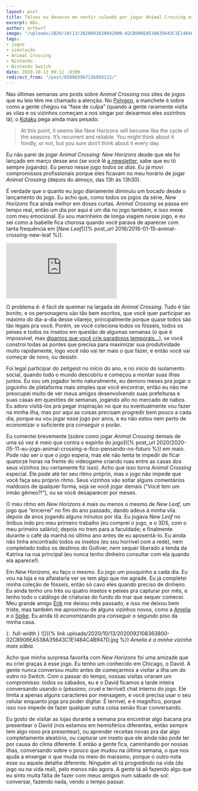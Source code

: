 ```yaml
---
layout: post
title: Talvez eu devesse me sentir culpado por jogar Animal Crossing esse tempo todo?
excerpt: Não.
author: arthurf
image: "/uploads/2020/10/13/2020082819042900-02CB906EA538A35643C1E1484C4B947D.jpg"
tags:
- jogos
- simulação
- Animal Crossing
- Nintendo
- Nintendo Switch
date: 2020-10-13 09:12 -0300
redirect_from: "/post/658083967136858112/"
---
```

Nas últimas semanas uns posts sobre *Animal Crossing* nos sites de jogos que eu leio têm me chamado a atenção. No [Polygon](https://www.polygon.com/2020/9/18/21445211/animal-crossing-new-horizons-guilt-trip-nintendo-email), a manchete é sobre como a gente chegou na “fase de culpa” (quando a gente raramente visita as vilas e os vizinhos começam a nos xingar por deixarmos eles sozinhos lá); o [Kotaku](https://kotaku.com/animal-crossing-new-horizons-six-months-later-1845146991) pega ainda mais pesado:

> At this point, it seems like New Horizons will become like the cycle of the seasons. It’s recurrent and reliable. You might think about it fondly, or not, but you sure don’t think about it every day.

Eu não parei de jogar *Animal Crossing: New Horizons* desde que ele foi lançado em março desse ano (se você lê [a newsletter](https://tinyletter.com/paomortadela), sabe que eu tô sempre jogando). Eu penso nesse jogo *todos os dias*. Eu já movi compromissos profissionais porque eles ficavam no meu horário de jogar *Animal Crossing* (depois do almoço, das 13h às 13h30).

É verdade que o quanto eu jogo diariamente diminuiu um bocado desde o lançamento do jogo. Eu acho que, como todos os jogos da série, *New Horizons* fica ainda melhor em doses curtas. *Animal Crossing* se passa em tempo real, então um dia por aqui é um dia no jogo também, e isso mexe com meu emocional. Eu sou marinheiro de longa viagem nesse jogo, e eu sei como a Isabelle fica chorosa quando você parava de aparecer com tanta frequência em [*New Leaf*]({% post_url 2016/2016-01-15-animal-crossing-new-leaf %}).

<iframe class="full-width" src="https://www.youtube.com/embed/_PiSliW4E0E" frameborder="0" allow="accelerometer; autoplay; clipboard-write; encrypted-media; gyroscope; picture-in-picture" allowfullscreen></iframe>

O problema é: é fácil de queimar na largada de *Animal Crossing*. Tudo é tão bonito, e os personagens são tão bem escritos, que você quer participar ao máximo do dia-a-dia desse vilarejo, principalmente porque quase todos são tão legais pra você. Porém, se você coleciona todos os fósseis, todos os peixes e todos os insetos em questão de algumas semanas (o que é impossível, mas [digamos que você crie paradoxos temporais…](https://www.ign.com/wikis/animal-crossing-new-horizons/Time_Travel_Guide)), se você constroi todas as pontes que precisa para maximizar sua produtividade muito rapidamente, logo você não vai ter mais o que fazer, e então você vai começar de novo, ou desistir.

Foi legal participar do zeitgeist no início do ano, e no início do isolamento social, quando todo o mundo descobriu e começou a montar suas ilhas juntos. Eu sou um jogador lento naturalmente, eu demoro meses pra jogar o joguinho de plataforma mais simples que você encontrar, então eu não me preocupei muito de ver meus amigos desenvolvendo suas prefeituras e suas casas em questões de semanas, jogando alto no mercado de nabos. Eu adoro visitá-los pra pegar inspiração no que eu eventualmente vou fazer na minha ilha, mas por aqui as coisas precisam progredir bem pouco a cada dia, porque eu vou jogar esse jogo por anos, e eu não estou nem perto de economizar o suficiente pra conseguir o porão.

Eu comentei brevemente [sobre como jogar *Animal Crossing* demais de uma só vez é meio que contra o espírito do jogo]({% post_url 2020/2020-05-11-eu-jogo-animal-crossing-e-fico-pensando-no-futuro %}) em maio. Pode não ser o que o jogo espera, mas ele não tenta te impedir de ficar quatorze horas na frente do videogame criando ruas entre as casas dos seus vizinhos (eu certamente fiz isso). Acho que isso torna *Animal Crossing* especial. Ele pode até ter seu ritmo próprio, mas o jogo não impede que você faça seu próprio ritmo. Seus vizinhos vão soltar alguns comentários maldosos de qualquer forma, seja se você jogar demais (“Você tem um irmão gêmeo?!”), ou se você desaparecer por meses.

O meu ritmo em *New Horizons* é mais ou menos o mesmo de *New Leaf*, um jogo que “encerrei” no fim do ano passado, dando adeus à minha vila depois de anos jogando alguns minutos por dia. Eu jogava *New Leaf* no ônibus indo pro meu primeiro trabalho (eu comprei o jogo, e o 3DS, com o meu primeiro salário); depois no trem para a faculdade; e finalmente durante o café da manhã no último ano antes de eu aposentá-lo. Eu ainda não tinha encontrado todos os insetos (eu sou horrível com a rede), nem completado todos os destinos do Gulliver, nem sequer liberado a tenda da Katrina na rua principal (eu nunca tenho dinheiro consultar com ela quando ela aparece!).

Em *New Horizons*, eu faço o mesmo. Eu jogo um pouquinho a cada dia. Eu vou na loja e na alfaiataria ver se tem algo que me agrade. Eu já completei minha coleção de fósseis, então só cavo eles quando preciso de dinheiro. Eu ainda tenho uns três ou quatro insetos e peixes pra capturar por mês, e tenho todo o catálogo de criaturas do fundo do mar que sequer comecei. Meu grande amigo [Erik](https://nookipedia.com/wiki/Erik) me deixou mês passado, e isso me deixou bem triste, mas também me aproximou de alguns vizinhos novos, como a [Amelia](https://nookipedia.com/wiki/Amelia) e o [Spike](https://nookipedia.com/wiki/Spike). Eu ainda tô economizando pra conseguir o segundo piso da minha casa.

{: .full-width }
![]({% link uploads/2020/10/13/2020092108363800-02CB906EA538A35643C1E1484C4B947D.jpg %})
_Amelia é a minha vizinha mais sábia._

Acho que minha surpresa favorita com *New Horizons* foi uma amizade que eu criei graças à esse jogo. Eu tenho um conhecido em Chicago, o David. A gente nunca conversou muito antes de começarmos a visitar a ilha um do outro no Switch. Com o passar do tempo, nossas visitas viraram um compromisso: todos os sábados, eu e o David ficamos a tarde inteira conversando usando o (péssimo, cruel e terrível) chat interno do jogo. Ele limita a apenas alguns caracteres por mensagem, e você precisa usar o seu celular enquanto joga pra poder digitar. É terrível, e é magnífico, porque isso nos impede de fazer qualquer outra coisa senão ficar conversando.

Eu gosto de visitar as lojas durante a semana pra encontrar algo bacana pra presentear o David (nós estamos em hemisférios diferentes, então sempre tem algo novo pra presentear), ou aprender receitas novas pra dar algo completamente aleatório, ou capturar um inseto que ele ainda não pode ter por causa do clima diferente. E então a gente fica, caminhando por nossas ilhas, conversando sobre o pouco que mudou na última semana, o que nos ajuda a enxergar o que muda no meio do marasmo, porque o outro nota esse ou aquele detalhe diferente. Ninguém ali tá progredindo na vida (do jogo ou na vida real), pelo menos não agora. A gente tá ali fazendo algo que eu sinto muita falta de fazer com meus amigos num sábado de sol: conversar, fazendo nada, vendo o tempo passar.

